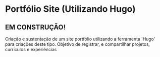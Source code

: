 # Portfólio Site (Utilizando Hugo)
## EM CONSTRUÇÃO!
Criação e sustentação de um site portfólio utilizando a ferramenta 'Hugo' para criações deste tipo. Objetivo de registrar, e compartilhar projetos, currículos e experiências
